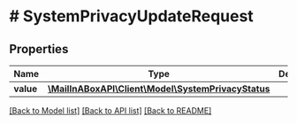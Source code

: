 # # SystemPrivacyUpdateRequest

## Properties

Name | Type | Description | Notes
------------ | ------------- | ------------- | -------------
**value** | [**\MailInABoxAPI\Client\Model\SystemPrivacyStatus**](SystemPrivacyStatus.md) |  | 

[[Back to Model list]](../../README.md#documentation-for-models) [[Back to API list]](../../README.md#documentation-for-api-endpoints) [[Back to README]](../../README.md)


